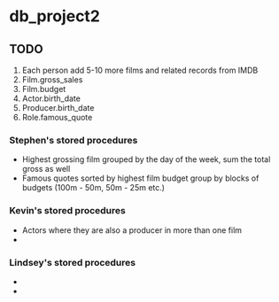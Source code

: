 # db_project2

## TODO

1. Each person add 5-10 more films and related records from IMDB
1. Film.gross_sales
1. Film.budget
1. Actor.birth_date
1. Producer.birth_date
1. Role.famous_quote

### Stephen's stored procedures

- Highest grossing film grouped by the day of the week, sum the total gross as well
- Famous quotes sorted by highest film budget group by blocks of budgets (100m - 50m, 50m - 25m etc.)

### Kevin's stored procedures

- Actors where they are also a producer in more than one film
- 

### Lindsey's stored procedures

- 
- 
